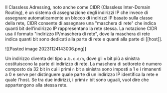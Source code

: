 Il Classless Adressing, noto anche come CIDR (Classless Inter-Domain Routing), è un sistema di assegnazione degli indirizzi IP che invece di assegnare automaticamente un blocco di indirizzi IP basato sulla classe della rete, CIDR consente di assegnare una "maschera di rete" che indica quanti bit dell'indirizzo IP rappresentano la rete stessa. La notazione CIDR usa il formato "indirizzo IP/maschera di rete", dove la maschera di rete indica quanti bit sono dedicati alla parte di rete e quanti alla parte di [[host]].

![[Pasted image 20231124143006.png]]

Un indirizzo diventa del tipo  `a.b.c.d/n`, dove gli `n`  bit più a sinistra costituiscono la parte di indirizzo di rete.
La maschera di sottorete è numero composto da 32 bit in cui i primi `n` bit a sinistra sono imposti a 1 e i rimanenti a 0 e serve per distinguere quale parte di un indirizzo IP identifica la rete e quale l'host.
Se tra due indirizzi, i primi `n` bit sono uguali, vuol dire che appartengono alla stessa rete.
